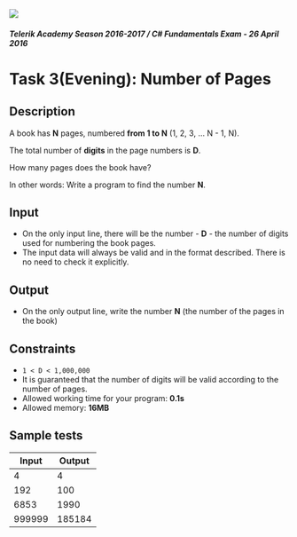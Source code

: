 <img src="https://raw.githubusercontent.com/TelerikAcademy/Common/master/logos/telerik-header-logo.png" />

#### _Telerik Academy Season 2016-2017 / C# Fundamentals Exam - 26 April 2016_

# Task 3(Evening): Number of Pages

## Description

A book has **N** pages, numbered **from 1 to N** (1, 2, 3, ... N - 1, N).

The total number of **digits** in the page numbers is **D**.

How many pages does the book have?

In other words: Write a program to find the number **N**.

## Input

- On the only input line, there will be the number - **D** - the number of digits used for numbering the book pages.
- The input data will always be valid and in the format described. There is no need to check it explicitly.

## Output

- On the only output line, write the number **N** (the number of the pages in the book)

## Constraints

- `1 < D < 1,000,000`
- It is guaranteed that the number of digits will be valid according to the number of pages.
- Allowed working time for your program: **0.1s**
- Allowed memory: **16MB**

## Sample tests

|  Input  |  Output  |
|---------|----------|
| 4       | 4        |
| 192     | 100      |
| 6853    | 1990     |
| 999999  | 185184   |